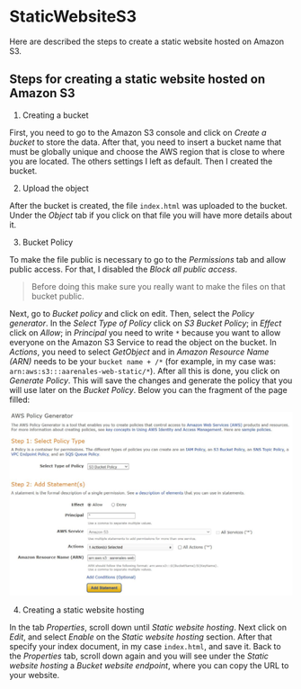# StaticWebsiteS3
Here are described the steps to create a static website hosted on Amazon S3.

## Steps for creating a static website hosted on Amazon S3

1. Creating a bucket

First, you need to go to the Amazon S3 console and click on *Create a bucket* to store the data. After that, you need to insert a bucket name that must be globally unique and choose the AWS region that is close to where you are located. The others settings I left as default. Then I created the bucket. 

2. Upload the object

After the bucket is created, the file `index.html` was uploaded to the bucket. Under the *Object* tab if you click on that file you will have more details about it.

3. Bucket Policy

To make the file public is necessary to go to the *Permissions* tab and allow public access.  For that, I disabled the *Block all public access*. 

> Before doing this make sure you really want to make the files on that bucket public.  

Next, go to *Bucket policy* and click on edit. Then, select the *Policy generator*. In the *Select Type of Policy* click on *S3 Bucket Policy*; in *Effect* click on *Allow*; in *Principal* you need to write `*` because you want to allow everyone on the Amazon S3 Service to read the object on the bucket. In *Actions*, you need to select *GetObject* and in *Amazon Resource Name (ARN)* needs to be your `bucket name + /*` (for example, in my case was: `arn:aws:s3:::aarenales-web-static/*`). After all this is done, you click on *Generate Policy*. This will save the changes and generate the policy that you will use later on the *Bucket Policy*. Below you can the fragment of the page filled:

![alt text](https://github.com/AmandaArenales/StaticWebsiteS3/blob/main/Policy_generetor.JPG)

4. Creating a static website hosting

In the tab *Properties*, scroll down until *Static website hosting*.  Next click on *Edit*, and select *Enable* on the *Static website hosting* section. After that specify your index document, in my case `index.html`, and save it. Back to the *Properties* tab, scroll down again and you will see under the *Static website hosting* a *Bucket website endpoint*, where you can copy the URL to your website.



